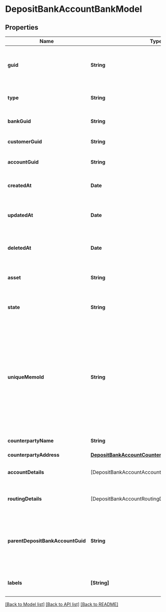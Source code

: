 # DepositBankAccountBankModel

## Properties
Name | Type | Description | Notes
------------ | ------------- | ------------- | -------------
**guid** | **String** | Auto-generated unique identifier for the identity verification. | [optional] 
**type** | **String** | The account type; one of main or sub_account. | [optional] 
**bankGuid** | **String** | The address&#39; bank identifier. | [optional] 
**customerGuid** | **String** | The address&#39; customer identifier. | [optional] 
**accountGuid** | **String** | The address&#39; account identifier. | [optional] 
**createdAt** | **Date** | ISO8601 datetime the record was created at. | [optional] 
**updatedAt** | **Date** | ISO8601 datetime the record was last updated at. | [optional] 
**deletedAt** | **Date** | ISO8601 datetime the record was last deleted at. | [optional] 
**asset** | **String** | The asset the transfer is related to, e.g., USD. | [optional] 
**state** | **String** | The state of the address; one of storing or created. | [optional] 
**uniqueMemoId** | **String** | The unique memo identifier for the address. This is used to identify the recipient when sending funds to the account. This value MUST be included in all wire transfers to this account. | [optional] 
**counterpartyName** | **String** | The name of the account holder. | [optional] 
**counterpartyAddress** | [**DepositBankAccountCounterpartyAddressBankModel**](DepositBankAccountCounterpartyAddressBankModel.md) |  | [optional] 
**accountDetails** | [DepositBankAccountAccountDetailsInnerBankModel] | The account details for the bank account. | [optional] 
**routingDetails** | [DepositBankAccountRoutingDetailsInnerBankModel] | The account details for the bank account. | [optional] 
**parentDepositBankAccountGuid** | **String** | The unique identifier for the bank-level deposit bank account. This is only set for sub-accounts. | [optional] 
**labels** | **[String]** | The labels associated with the address. | [optional] 

[[Back to Model list]](../README.md#documentation-for-models) [[Back to API list]](../README.md#documentation-for-api-endpoints) [[Back to README]](../README.md)


